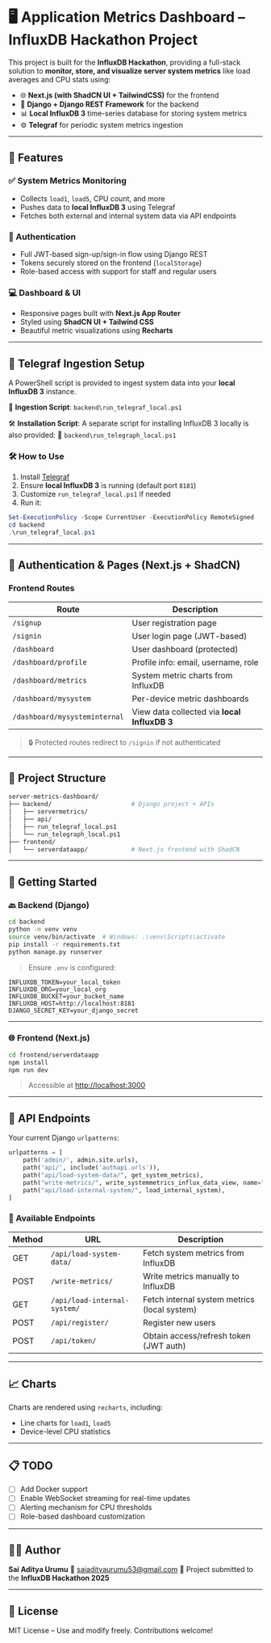 # 🖥️ Application Metrics Dashboard – InfluxDB Hackathon Project

This project is built for the **InfluxDB Hackathon**, providing a full-stack solution to **monitor, store, and visualize server system metrics** like load averages and CPU stats using:

* 🌐 **Next.js (with ShadCN UI + TailwindCSS)** for the frontend
* 🐍 **Django + Django REST Framework** for the backend
* 📊 **Local InfluxDB 3** time-series database for storing system metrics
* ⚙️ **Telegraf** for periodic system metrics ingestion

---

## 🎯 Features

### ✅ System Metrics Monitoring

* Collects `load1`, `load5`, CPU count, and more
* Pushes data to **local InfluxDB 3** using Telegraf
* Fetches both external and internal system data via API endpoints

### 🔐 Authentication

* Full JWT-based sign-up/sign-in flow using Django REST
* Tokens securely stored on the frontend (`localStorage`)
* Role-based access with support for staff and regular users

### 💻 Dashboard & UI

* Responsive pages built with **Next.js App Router**
* Styled using **ShadCN UI + Tailwind CSS**
* Beautiful metric visualizations using **Recharts**

---

## 🔄 Telegraf Ingestion Setup

A PowerShell script is provided to ingest system data into your **local InfluxDB 3** instance.

📄 **Ingestion Script**:
`backend\run_telegraf_local.ps1`

🛠️ **Installation Script**:
A separate script for installing InfluxDB 3 locally is also provided:
📄 `backend\run_telegraph_local.ps1`

### 🛠️ How to Use

1. Install [Telegraf](https://portal.influxdata.com/downloads/)
2. Ensure **local InfluxDB 3** is running (default port `8181`)
3. Customize `run_telegraf_local.ps1` if needed
4. Run it:

```powershell
Set-ExecutionPolicy -Scope CurrentUser -ExecutionPolicy RemoteSigned
cd backend
.\run_telegraf_local.ps1
```

---

## 🧩 Authentication & Pages (Next.js + ShadCN)

### Frontend Routes

| Route                         | Description                                  |
| ----------------------------- | -------------------------------------------- |
| `/signup`                     | User registration page                       |
| `/signin`                     | User login page (JWT-based)                  |
| `/dashboard`                  | User dashboard (protected)                   |
| `/dashboard/profile`          | Profile info: email, username, role          |
| `/dashboard/metrics`          | System metric charts from InfluxDB           |
| `/dashboard/mysystem`         | Per-device metric dashboards                 |
| `/dashboard/mysysteminternal` | View data collected via **local InfluxDB 3** |

> 🔒 Protected routes redirect to `/signin` if not authenticated

---

## 📂 Project Structure

```bash
server-metrics-dashboard/
├── backend/                      # Django project + APIs
│   ├── servermetrics/
│   ├── api/
│   ├── run_telegraf_local.ps1
│   └── run_telegraph_local.ps1
├── frontend/
│   └── serverdataapp/            # Next.js frontend with ShadCN
```

---

## 🔧 Getting Started

### 🔙 Backend (Django)

```bash
cd backend
python -m venv venv
source venv/bin/activate  # Windows: .\venv\Scripts\activate
pip install -r requirements.txt
python manage.py runserver
```

> Ensure `.env` is configured:

```env
INFLUXDB_TOKEN=your_local_token
INFLUXDB_ORG=your_local_org
INFLUXDB_BUCKET=your_bucket_name
INFLUXDB_HOST=http://localhost:8181
DJANGO_SECRET_KEY=your_django_secret
```

---

### 🌐 Frontend (Next.js)

```bash
cd frontend/serverdataapp
npm install
npm run dev
```

> Accessible at [http://localhost:3000](http://localhost:3000)

---

## 🔐 API Endpoints

Your current Django `urlpatterns`:

```python
urlpatterns = [
    path('admin/', admin.site.urls),
    path('api/', include('authapi.urls')),
    path("api/load-system-data/", get_system_metrics),
    path("write-metrics/", write_systemmetrics_influx_data_view, name="write-metrics"),
    path("api/load-internal-system/", load_internal_system),
]
```

### 🧪 Available Endpoints

| Method | URL                          | Description                                  |
| ------ | ---------------------------- | -------------------------------------------- |
| GET    | `/api/load-system-data/`     | Fetch system metrics from InfluxDB           |
| POST   | `/write-metrics/`            | Write metrics manually to InfluxDB           |
| GET    | `/api/load-internal-system/` | Fetch internal system metrics (local system) |
| POST   | `/api/register/`             | Register new users                           |
| POST   | `/api/token/`                | Obtain access/refresh token (JWT auth)       |

---

## 📈 Charts

Charts are rendered using `recharts`, including:

* Line charts for `load1`, `load5`
* Device-level CPU statistics

---

## 📋 TODO

* [ ] Add Docker support
* [ ] Enable WebSocket streaming for real-time updates
* [ ] Alerting mechanism for CPU thresholds
* [ ] Role-based dashboard customization

---

## 👨‍💻 Author

**Sai Aditya Urumu**
📧 [saiadityaurumu53@gmail.com](mailto:saiadityaurumu53@gmail.com)
🔗 Project submitted to the **InfluxDB Hackathon 2025**

---

## 📝 License

MIT License – Use and modify freely. Contributions welcome!

